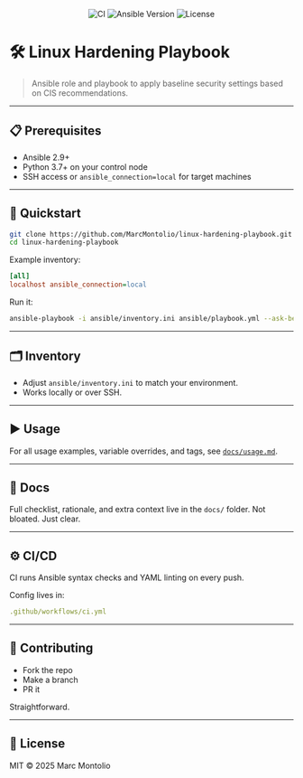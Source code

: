<p align="center">
  <img src="https://img.shields.io/github/workflow/status/MarcMontolio/linux-hardening-playbook/CI?label=CI&logo=github" alt="CI">
  <img src="https://img.shields.io/badge/ansible-2.9%2B-red" alt="Ansible Version">
  <img src="https://img.shields.io/github/license/MarcMontolio/linux-hardening-playbook" alt="License">
</p>

# 🛠️ Linux Hardening Playbook

> Ansible role and playbook to apply baseline security settings based on CIS recommendations.

---

## 📋 Prerequisites

* Ansible 2.9+
* Python 3.7+ on your control node
* SSH access or `ansible_connection=local` for target machines

---

## 🚀 Quickstart

```bash
git clone https://github.com/MarcMontolio/linux-hardening-playbook.git
cd linux-hardening-playbook
```

Example inventory:

```ini
[all]
localhost ansible_connection=local
```

Run it:

```bash
ansible-playbook -i ansible/inventory.ini ansible/playbook.yml --ask-become-pass
```

---

## 🗂️ Inventory

* Adjust `ansible/inventory.ini` to match your environment.
* Works locally or over SSH.

---

## ▶️ Usage

For all usage examples, variable overrides, and tags, see [`docs/usage.md`](docs/usage.md).

---

## 📄 Docs

Full checklist, rationale, and extra context live in the `docs/` folder. Not bloated. Just clear.

---

## ⚙️ CI/CD

CI runs Ansible syntax checks and YAML linting on every push.

Config lives in:

```yaml
.github/workflows/ci.yml
```

---

## 🤝 Contributing

* Fork the repo
* Make a branch
* PR it

Straightforward.

---

## 📜 License

MIT © 2025 Marc Montolio
